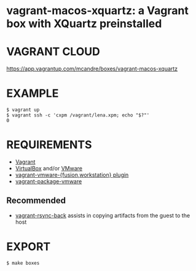 # vagrant-macos-xquartz: a Vagrant box with XQuartz preinstalled

# VAGRANT CLOUD

https://app.vagrantup.com/mcandre/boxes/vagrant-macos-xquartz

# EXAMPLE

```console
$ vagrant up
$ vagrant ssh -c 'cxpm /vagrant/lena.xpm; echo "$?"'
0
```

# REQUIREMENTS

* [Vagrant](https://www.vagrantup.com)
* [VirtualBox](https://www.virtualbox.org/) and/or [VMware](https://www.vmware.com)
* [vagrant-vmware-{fusion,workstation} plugin](https://www.vagrantup.com/vmware/index.html)
* [vagrant-package-vmware](https://github.com/bacongravy/vagrant-package-vmware)

## Recommended

* [vagrant-rsync-back](https://github.com/smerrill/vagrant-rsync-back) assists in copying artifacts from the guest to the host

# EXPORT

```console
$ make boxes
```
